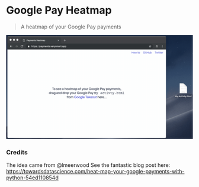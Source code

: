 # Google Pay Heatmap

> A heatmap of your Google Pay payments

![Heatmap](google-pay-heatmap.gif)

### Credits
The idea came from @lmeerwood
See the fantastic blog post here: https://towardsdatascience.com/heat-map-your-google-payments-with-python-54ed110854d

